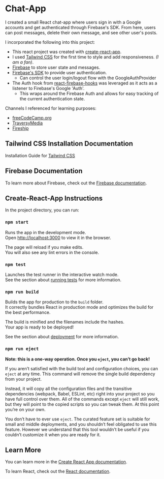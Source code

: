 # Chat-App

I created a small React chat-app where users sign in with a Google accounts and get authenticated through Firebase's SDK. From here, users can post messages, delete their own message, and see other user's posts.

I incorporated the following into this project:

- This react project was created with [create-react-app](https://reactjs.org/docs/create-a-new-react-app.html).
- I used [Tailwind CSS](https://tailwindcss.com/) for the first time to style and add responsiveness. _(I am a fan)_.
- [Firebase](https://firebase.google.com/docs) to store user state and messages.
- [Firebase's SDK](https://firebase.google.com/docs/auth/web/google-signin) to provide user authentication.
  - Can control the user login/logout flow with the GoogleAuthProvider
- The Auth hook from [react-firebase-hooks](https://www.npmjs.com/package/react-firebase-hooks) was leveraged as it acts as a listener to Firebase's Google 'Auth'.
  - This wraps around the Firebase Auth and allows for easy tracking of the current authentication state.

Channels I referenced for learning purposes:

- [freeCodeCamp.org](https://www.youtube.com/c/Freecodecamp)
- [TraversyMedia](https://www.youtube.com/c/TraversyMedia)
- [Fireship](https://www.youtube.com/channel/UCsBjURrPoezykLs9EqgamOA)

## Tailwind CSS Installation Documentation

Installation Guide for [Tailwind CSS](https://tailwindcss.com/docs/installation)

## Firebase Documentation

To learn more about Firebase, check out the [Firebase documentation](https://firebase.google.com/docs).

## Create-React-App Instructions

In the project directory, you can run:

### `npm start`

Runs the app in the development mode.\
Open [http://localhost:3000](http://localhost:3000) to view it in the browser.

The page will reload if you make edits.\
You will also see any lint errors in the console.

### `npm test`

Launches the test runner in the interactive watch mode.\
See the section about [running tests](https://facebook.github.io/create-react-app/docs/running-tests) for more information.

### `npm run build`

Builds the app for production to the `build` folder.\
It correctly bundles React in production mode and optimizes the build for the best performance.

The build is minified and the filenames include the hashes.\
Your app is ready to be deployed!

See the section about [deployment](https://facebook.github.io/create-react-app/docs/deployment) for more information.

### `npm run eject`

**Note: this is a one-way operation. Once you `eject`, you can’t go back!**

If you aren’t satisfied with the build tool and configuration choices, you can `eject` at any time. This command will remove the single build dependency from your project.

Instead, it will copy all the configuration files and the transitive dependencies (webpack, Babel, ESLint, etc) right into your project so you have full control over them. All of the commands except `eject` will still work, but they will point to the copied scripts so you can tweak them. At this point you’re on your own.

You don’t have to ever use `eject`. The curated feature set is suitable for small and middle deployments, and you shouldn’t feel obligated to use this feature. However we understand that this tool wouldn’t be useful if you couldn’t customize it when you are ready for it.

## Learn More

You can learn more in the [Create React App documentation](https://facebook.github.io/create-react-app/docs/getting-started).

To learn React, check out the [React documentation](https://reactjs.org/).
